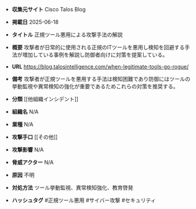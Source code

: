 - **収集元サイト**
Cisco Talos Blog

- **掲載日**
2025-06-18

- **タイトル**
正規ツール悪用による攻撃手法の解説

- **概要**
攻撃者が日常的に使用される正規のITツールを悪用し検知を回避する手法が増加している事例を解説し防御者向けに対策を提案している。

- **URL**
https://blog.talosintelligence.com/when-legitimate-tools-go-rogue/

- **備考**
攻撃者が正規ツールを悪用する手法は検知困難であり防御にはツールの挙動監視や異常検知の強化が重要であるためこれらの対策を推奨する。

- **分類**
[[他組織インシデント]]

- **組織名**
N/A

- **業種**
N/A

- **攻撃手口**
[[その他]]

- **攻撃影響**
N/A

- **脅威アクター**
N/A

- **原因**
不明

- **対処方法**
ツール挙動監視、異常検知強化、教育啓発

- **ハッシュタグ**
#正規ツール悪用 #サイバー攻撃 #セキュリティ
